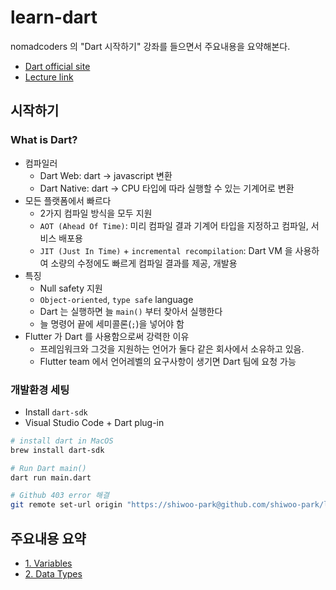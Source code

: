 # learn-dart

nomadcoders 의 "Dart 시작하기" 강좌를 들으면서 주요내용을 요약해본다.

- [Dart official site](https://dart.dev/)
- [Lecture link](https://nomadcoders.co/dart-for-beginners)

## 시작하기

### What is Dart?

- 컴파일러
  - Dart Web: dart -> javascript 변환
  - Dart Native: dart -> CPU 타입에 따라 실행할 수 있는 기계어로 변환
- 모든 플랫폼에서 빠르다
  - 2가지 컴파일 방식을 모두 지원
  - `AOT (Ahead Of Time)`: 미리 컴파일 결과 기계어 타입을 지정하고 컴파일, 서비스 배포용
  - `JIT (Just In Time)` + `incremental recompilation`: Dart VM 을 사용하여 소량의 수정에도 빠르게 컴파일 결과를 제공, 개발용
- 특징
  - Null safety 지원
  - `Object-oriented`, `type safe` language
  - Dart 는 실행하면 늘 `main()` 부터 찾아서 실행한다
  - 늘 명령어 끝에 세미콜론(`;`)을 넣어야 함
- Flutter 가 Dart 를 사용함으로써 강력한 이유
  - 프레임워크와 그것을 지원하는 언어가 둘다 같은 회사에서 소유하고 있음.
  - Flutter team 에서 언어레벨의 요구사항이 생기면 Dart 팀에 요청 가능


### 개발환경 세팅

- Install `dart-sdk`
- Visual Studio Code + Dart plug-in

```bash
# install dart in MacOS
brew install dart-sdk

# Run Dart main()
dart run main.dart

# Github 403 error 해결
git remote set-url origin "https://shiwoo-park@github.com/shiwoo-park/learn-dart.git"
```


## 주요내용 요약

- [1. Variables](docs/1_variable.md)
- [2. Data Types](docs/2_data_type.md)
